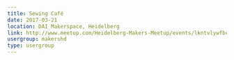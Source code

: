 ```yaml
---
title: Sewing Café
date: 2017-03-21
location: DAI Makerspace, Heidelberg
link: http://www.meetup.com/Heidelberg-Makers-Meetup/events/lkntvlywfbcc/
usergroup: makershd
type: usergroup
---
```

